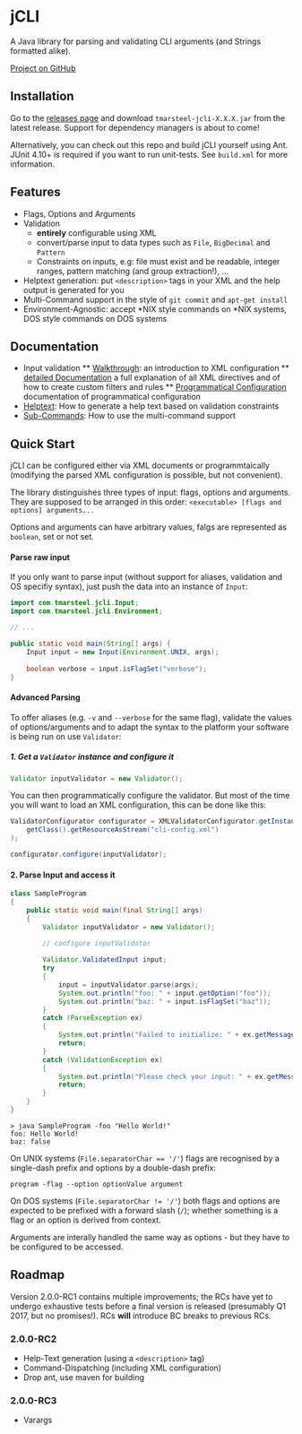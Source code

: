 # jCLI
A Java library for parsing and validating CLI arguments (and Strings formatted alike).

[Project on GitHub](http://github.com/tmarsteel/jcli)

## Installation

Go to the [releases page](http://github.com/tmarsteel/jcli/releases) and download `tmarsteel-jcli-X.X.X.jar` from the latest release. Support for dependency managers is about to come!

Alternatively, you can check out this repo and build jCLI yourself using Ant. JUnit 4.10+ is required if you want to run unit-tests. See `build.xml` for more information.

## Features

* Flags, Options and Arguments
* Validation
  * **entirely** configurable using XML
  * convert/parse input to data types such as `File`, `BigDecimal` and `Pattern`
  * Constraints on inputs, e.g: file must exist and be readable, integer ranges, pattern matching (and group extraction!), ...
* Helptext generation: put `<description>` tags in your XML and the help output is generated for you
* Multi-Command support in the style of `git commit` and `apt-get install`
* Environment-Agnostic: accept *NIX style commands on *NIX systems, DOS style commands on DOS systems

## Documentation

* Input validation
** [Walkthrough](docs/validation/walkthrough.md): an introduction to XML configuration
** [detailed Documentation](docs/validation/detailed.md) a full explanation of all XML directives and of how to create custom filters and rules
** [Programmatical Configuration](docs/validation/programmatical.md) documentation of programmatical configuration
* [Helptext](docs/helptext.md): How to generate a help text based on validation constraints
* [Sub-Commands](docs/multicommand.md): How to use the multi-command support

## Quick Start

jCLI can be configured either via XML documents or programmtaically (modifying the parsed XML configuration is possible, but not convenient).  

The library distinguishes three types of input: flags, options and arguments. They are supposed to be arranged in this order: `<executable> [flags and options] arguments...`

Options and arguments can have arbitrary values, falgs are represented as `boolean`, set or not set.

#### Parse raw input

If you only want to parse input (without support for aliases, validation and OS specifiy syntax), just push the data into an instance of `Input`:

```java
import com.tmarsteel.jcli.Input;
import com.tmarsteel.jcli.Environment;

// ...

public static void main(String[] args) {
	Input input = new Input(Environment.UNIX, args);
	
	boolean verbose = input.isFlagSet("verbose");
}
```

#### Advanced Parsing

To offer aliases (e.g. `-v` and `--verbose` for the same flag), validate the values of options/arguments and to adapt the syntax to the platform your software is being run on use
`Validator`:

##### 1. Get a `Validator` instance and configure it

```java
Validator inputValidator = new Validator();
```

You can then programmatically configure the validator. But most of the time you will want to load an XML configuration, this can be done like this:

```java
ValidatorConfigurator configurator = XMLValidatorConfigurator.getInstance(
	getClass().getResourceAsStream("cli-config.xml")
);

configurator.configure(inputValidator);
```

#### 2. Parse Input and access it

```java
class SampleProgram
{
    public static void main(final String[] args)
    {
        Validator inputValidator = new Validator();
		
		// configure inputValidator

        Validator.ValidatedInput input;
        try
        {
            input = inputValidator.parse(args);
            System.out.println("foo: " + input.getOption("foo"));
            System.out.println("baz: " + input.isFlagSet("baz"));
        }
        catch (ParseException ex)
        {
            System.out.println("Failed to initialize: " + ex.getMessage());
            return;
        }
		catch (ValidationException ex)
        {
			System.out.println("Please check your input: " + ex.getMessage());
			return;
        }
    }
}
```

```
> java SampleProgram -foo "Hello World!"
foo: Hello World!
baz: false
```

On UNIX systems (`File.separatorChar == '/'`) flags are recognised by a single-dash prefix and options by a double-dash prefix:

`program -flag --option optionValue argument`

On DOS systems (`File.separatorChar != '/'`) both flags and options are expected to be prefixed with a forward
slash (`/`); whether something is a flag or an option is derived from context.

Arguments are interally handled the same way as options - but they have to be configured to be accessed.

## Roadmap

Version 2.0.0-RC1 contains multiple improvements; the RCs have yet to undergo exhaustive tests before a final version is released (presumably Q1 2017, but no promises!). RCs **will** introduce BC breaks to previous RCs.

### 2.0.0-RC2

* Help-Text generation (using a `<description>` tag)
* Command-Dispatching (including XML configuration)
* Drop ant, use maven for building

### 2.0.0-RC3

* Varargs
